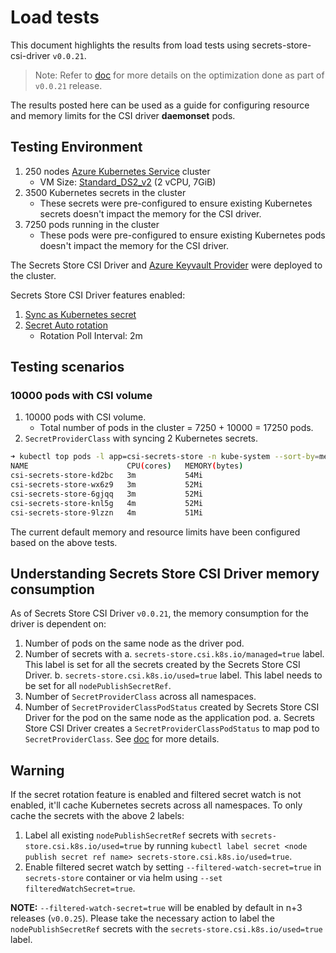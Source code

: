 # Load tests

This document highlights the results from load tests using secrets-store-csi-driver `v0.0.21`.

> Note: Refer to [doc](https://docs.google.com/document/d/1ba8gTC-i33Df6uiOB8rW8jBX2B0lK8LszUjYlPzNwlQ/edit?usp=sharing) for more details on the optimization done as part of `v0.0.21` release.

The results posted here can be used as a guide for configuring resource and memory limits for the CSI driver **daemonset** pods.

## Testing Environment

1. 250 nodes [Azure Kubernetes Service](https://azure.microsoft.com/en-us/services/kubernetes-service/) cluster
    - VM Size: [Standard_DS2_v2](https://docs.microsoft.com/en-us/azure/virtual-machines/dv2-dsv2-series#dsv2-series) (2 vCPU, 7GiB)
2. 3500 Kubernetes secrets in the cluster
    - These secrets were pre-configured to ensure existing Kubernetes secrets doesn't impact the memory for the CSI driver.
3. 7250 pods running in the cluster
    - These pods were pre-configured to ensure existing Kubernetes pods doesn't impact the memory for the CSI driver.

The Secrets Store CSI Driver and [Azure Keyvault Provider](https://azure.github.io/secrets-store-csi-driver-provider-azure/) were deployed to the cluster.

Secrets Store CSI Driver features enabled:

1. [Sync as Kubernetes secret](./topics/sync-as-kubernetes-secret.md)
2. [Secret Auto rotation](./topics/secret-auto-rotation.md)
    - Rotation Poll Interval: 2m

## Testing scenarios

### 10000 pods with CSI volume

1. 10000 pods with CSI volume.
    - Total number of pods in the cluster = 7250 + 10000 = 17250 pods.
2. `SecretProviderClass` with syncing 2 Kubernetes secrets.

```bash
➜ kubectl top pods -l app=csi-secrets-store -n kube-system --sort-by=memory
NAME                      CPU(cores)   MEMORY(bytes)
csi-secrets-store-kd2bc   3m           54Mi
csi-secrets-store-wx6z9   3m           52Mi
csi-secrets-store-6gjqq   3m           52Mi
csi-secrets-store-knl5g   4m           52Mi
csi-secrets-store-9lzzn   4m           51Mi
```

The current default memory and resource limits have been configured based on the above tests.

## Understanding Secrets Store CSI Driver memory consumption

As of Secrets Store CSI Driver `v0.0.21`, the memory consumption for the driver is dependent on:

1. Number of pods on the same node as the driver pod.
2. Number of secrets with
    a. `secrets-store.csi.k8s.io/managed=true` label. This label is set for all the secrets created by the Secrets Store CSI Driver.
    b. `secrets-store.csi.k8s.io/used=true` label. This label needs to be set for all `nodePublishSecretRef`.
3. Number of `SecretProviderClass` across all namespaces.
4. Number of `SecretProviderClassPodStatus` created by Secrets Store CSI Driver for the pod on the same node as the application pod.
   a. Secrets Store CSI Driver creates a `SecretProviderClassPodStatus` to map pod to `SecretProviderClass`. See [doc](./concepts.md#secretproviderclasspodstatus) for more details.

<aside class="note warning">
<h1>Warning</h1>

If the secret rotation feature is enabled and filtered secret watch is not enabled, it'll cache Kubernetes secrets across all namespaces. To only cache the secrets with the above 2 labels:

1. Label all existing `nodePublishSecretRef` secrets with `secrets-store.csi.k8s.io/used=true` by running `kubectl label secret <node publish secret ref name> secrets-store.csi.k8s.io/used=true`.
2. Enable filtered secret watch by setting `--filtered-watch-secret=true` in `secrets-store` container or via helm using `--set filteredWatchSecret=true`.

**NOTE:** `--filtered-watch-secret=true` will be enabled by default in n+3 releases (`v0.0.25`). Please take the necessary action to label the `nodePublishSecretRef` secrets with the `secrets-store.csi.k8s.io/used=true` label.
</aside>
